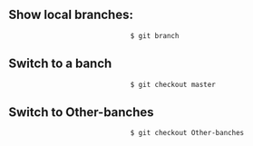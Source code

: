 ## Show local branches:
```
                              $ git branch
```
## Switch to a banch
```
                              $ git checkout master
```
## Switch to Other-banches
```
                              $ git checkout Other-banches
```
